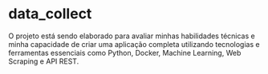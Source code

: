 # data_collect

O projeto está sendo elaborado para avaliar minhas habilidades técnicas e minha capacidade de criar uma aplicação completa utilizando tecnologias e ferramentas essenciais como Python, Docker, Machine Learning, Web Scraping e API REST.
